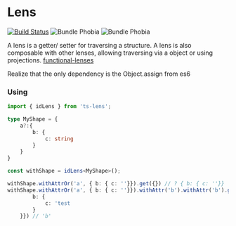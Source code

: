 # Lens

[![Build Status](https://travis-ci.org/Blu-J/ts-lens.svg?branch=master)](https://travis-ci.org/Blu-J/ts-lens)
![Bundle Phobia](https://badgen.net/bundlephobia/min/ts-lens)
![Bundle Phobia](https://badgen.net/bundlephobia/minzip/ts-lens)

A lens is a getter/ setter for traversing a structure.
A lens is also composable with other lenses, allowing traversing via a object or using projections.
[functional-lenses](https://medium.com/@dtipson/functional-lenses-d1aba9e52254)

Realize that the only dependency is the Object.assign from es6

### Using

```ts
import { idLens } from 'ts-lens';

type MyShape = {
	a?:{
		b: {
			c: string
		}
	}
}

const withShape = idLens<MyShape>();

withShape.withAttrOr('a', { b: { c: ''}}).get({}) // ? { b: { c: ''}}
withShape.withAttrOr('a', { b: { c: ''}}).withAttr('b').withAttr('b').get({a:{
		b: {
			c: 'test
		}
	}}) // 'b'
```
